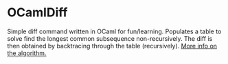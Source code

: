# OCamlDiff
Simple diff command written in OCaml for fun/learning.
Populates a table to solve find the longest common subsequence non-recursively.
The diff is then obtained by backtracing through the table (recursively).
[More info on the algorithm.](https://en.wikipedia.org/wiki/Longest_common_subsequence)
